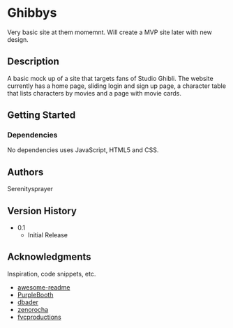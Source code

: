 # Ghibbys

Very basic site at them momemnt. Will create a MVP site later with new design. 

## Description

A basic mock up of a site that targets fans of Studio Ghibli. The website currently has a home page, sliding login and sign up page, a character table that lists characters 
by movies and a page with movie cards.

## Getting Started

### Dependencies

No dependencies uses JavaScript, HTML5 and CSS.


## Authors

Serenitysprayer

## Version History
* 0.1
    * Initial Release

## Acknowledgments

Inspiration, code snippets, etc.
* [awesome-readme](https://github.com/matiassingers/awesome-readme)
* [PurpleBooth](https://gist.github.com/PurpleBooth/109311bb0361f32d87a2)
* [dbader](https://github.com/dbader/readme-template)
* [zenorocha](https://gist.github.com/zenorocha/4526327)
* [fvcproductions](https://gist.github.com/fvcproductions/1bfc2d4aecb01a834b46)
